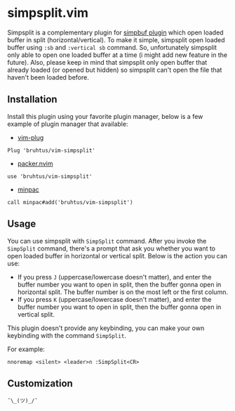 # simpsplit.vim

Simpsplit is a complementary plugin for [simpbuf plugin](https://github.com/bruhtus/vim-simpbuf) which open loaded buffer in split (horizontal/vertical). To make it simple, simpsplit open loaded buffer using `:sb` and `:vertical sb` command. So, unfortunately simpsplit only able to open one loaded buffer at a time (i might add new feature in the future). Also, please keep in mind that simpsplit only open buffer that already loaded (or opened but hidden) so simpsplit can't open the file that haven't been loaded before.

## Installation

Install this plugin using your favorite plugin manager, below is a few example of plugin manager that available:
- [vim-plug](https://github.com/junegunn/vim-plug)
```vim
Plug 'bruhtus/vim-simpsplit'
```
- [packer.nvim](https://github.com/wbthomason/packer.nvim)
```vim
use 'bruhtus/vim-simpsplit'
```
- [minpac](https://github.com/k-takata/minpac)
```vim
call minpac#add('bruhtus/vim-simpsplit')
```

## Usage

You can use simpsplit with `SimpSplit` command. After you invoke the `SimpSplit` command, there's a prompt that ask you whether you want to open loaded buffer in horizontal or vertical split. Below is the action you can use:
- If you press `J` (uppercase/lowercase doesn't matter), and enter the buffer number you want to open in split, then the buffer gonna open in horizontal split. The buffer number is on the most left or the first column.
- If you press `K` (uppercase/lowercase doesn't matter), and enter the buffer number you want to open in split, then the buffer gonna open in vertical split.

This plugin doesn't provide any keybinding, you can make your own keybinding with the command `SimpSplit`.

For example: <br>
```vim
nnoremap <silent> <leader>n :SimpSplit<CR>
```

## Customization

`¯\_(ツ)_/¯`
